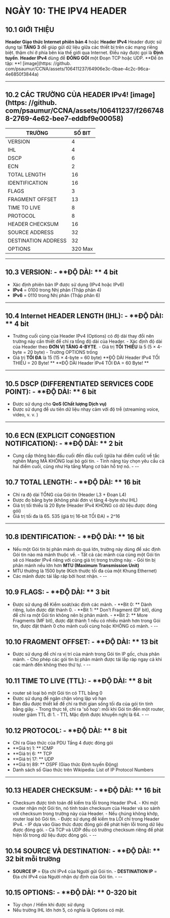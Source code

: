 # NGÀY 10: THE IPV4 HEADER

## 10.1 GIỚI THIỆU

**Header Giao thức Internet phiên bản 4** hoặc **Header IPv4**
Header được sử dụng tại **TẦNG 3** để giúp gửi dữ liệu giữa các thiết bị trên các mạng riêng biệt. thậm chí ở phía bên kia thế giới qua Internet. Điều này được gọi là **Định tuyến**. **Header IPv4** dùng để **ĐÓNG GÓI** một Đoạn TCP hoặc UDP. **Để ôn tập: **! [image](https: //github. com/psaumur/CCNA/assets/106411237/64906e3c-0bae-4c2c-96ca-4e6850f3844a)
- --
## 10.2 CÁC TRƯỜNG CỦA HEADER IPv4! [image](https: //github. com/psaumur/CCNA/assets/106411237/f2667488-2769-4e62-bee7-eddbf9e00058)

| TRƯỜNG | SỐ BIT |
| ------- | ------- |
| VERSION | 4 |
| IHL | 4 |
| DSCP | 6 |
| ECN | 2 |
| TOTAL LENGTH | 16 |
| IDENTIFICATION | 16 |
| FLAGS | 3 |
| FRAGMENT OFFSET | 13 |
| TIME TO LIVE | 8 |
| PROTOCOL | 8 |
| HEADER CHECKSUM | 16 |
| SOURCE ADDRESS | 32 |
| DESTINATION ADDRESS | 32 |
| OPTIONS | 320 Max |
- --
## 10.3 VERSION: - **ĐỘ DÀI: ** 4 bit

- Xác định phiên bản IP được sử dụng (IPv4 hoặc IPv6)
- **IPv4** = 0100 trong Nhị phân (Thập phân 4)
- **IPv6** = 0110 trong Nhị phân (Thập phân 6)
- --
## 10.4 Internet HEADER LENGTH (IHL): - **ĐỘ DÀI: ** 4 bit

- Trường cuối cùng của Header IPv4 (Options) có độ dài thay đổi nên trường này cần thiết để chỉ ra tổng độ dài của Header. - Xác định độ dài của Header theo **ĐƠN VỊ TĂNG 4-BYTE**. - Giá trị **TỐI THIỂU** là 5 (5 × 4-byte = 20 byte) - Trường OPTIONS trống
- Giá trị **TỐI ĐA** là 15 (15 × 4-byte = 60 byte)
**ĐỘ DÀI Header IPv4 TỐI THIỂU = 20 Byte! **
**ĐỘ DÀI Header IPv4 TỐI ĐA = 60 Byte! **
- --
## 10.5 DSCP (DIFFERENTIATED SERVICES CODE POINT): - **ĐỘ DÀI: ** 6 bit

- Được sử dụng cho **QoS (Chất lượng Dịch vụ)**
- Được sử dụng để ưu tiên dữ liệu nhạy cảm với độ trễ (streaming voice, video, v. v. )
- --
## 10.6 ECN (EXPLICIT CONGESTION NOTIFICATION): - **ĐỘ DÀI: ** 2 bit

- Cung cấp thông báo đầu cuối đến đầu cuối (giữa hai điểm cuối) về tắc nghẽn Mạng MÀ KHÔNG loại bỏ gói tin. - Tính năng tùy chọn yêu cầu cả hai điểm cuối, cũng như Hạ tầng Mạng cơ bản hỗ trợ nó. - --
## 10.7 TOTAL LENGTH: - **ĐỘ DÀI: ** 16 bit

- Chỉ ra độ dài TỔNG của Gói tin (Header L3 + Đoạn L4)
- Được đo bằng byte (không phải đơn vị tăng 4-byte như IHL)
- Giá trị tối thiểu là 20 Byte (Header IPv4 KHÔNG có dữ liệu được đóng gói)
- Giá trị tối đa là 65. 535 (giá trị 16-bit TỐI ĐA) = 2^16
- --
## 10.8 IDENTIFICATION: - **ĐỘ DÀI: ** 16 bit

- Nếu một Gói tin bị phân mảnh do quá lớn, trường này dùng để xác định Gói tin nào mà mảnh thuộc về. - Tất cả các mảnh của cùng một Gói tin sẽ có Header IPv4 riêng với cùng giá trị trong trường này. - Gói tin bị phân mảnh nếu lớn hơn **MTU (Maximum Transmission Unit)**
- MTU thường là 1500 byte (Kích thước tối đa của một Khung Ethernet)
- Các mảnh được tái lắp ráp bởi host nhận. - --
## 10.9 FLAGS: - **ĐỘ DÀI: ** 3 bit

- Được sử dụng để Kiểm soát/xác định các mảnh. - **Bit 0: ** Dành riêng, luôn được đặt thành 0. - **Bit 1: ** Don't Fragment (DF bit), dùng để chỉ ra một Gói tin không nên bị phân mảnh. - **Bit 2: ** More Fragments (MF bit), được đặt thành 1 nếu có nhiều mảnh hơn trong Gói tin, được đặt thành 0 cho mảnh cuối cùng hoặc KHÔNG có mảnh. - --
## 10.10 FRAGMENT OFFSET: - **ĐỘ DÀI: ** 13 bit

- Được sử dụng để chỉ ra vị trí của mảnh trong Gói tin IP gốc, chưa phân mảnh. - Cho phép các gói tin bị phân mảnh được tái lắp ráp ngay cả khi các mảnh đến không theo thứ tự. - --
## 10.11 TIME TO LIVE (TTL): - **ĐỘ DÀI: ** 8 bit

- router sẽ loại bỏ một Gói tin có TTL bằng 0
- Được sử dụng để ngăn chặn vòng lặp vô hạn
- Ban đầu được thiết kế để chỉ ra thời gian sống tối đa của gói tin tính bằng giây. - Trong thực tế, chỉ ra 'số hop': mỗi khi Gói tin đến một router, router giảm TTL đi 1. - TTL Mặc định được khuyến nghị là 64. - --
## 10.12 PROTOCOL: - **ĐỘ DÀI: ** 8 bit

- Chỉ ra Giao thức của PDU Tầng 4 được đóng gói
- **Giá trị 1: ** ICMP
- **Giá trị 6: ** TCP
- **Giá trị 17: ** UDP
- **Giá trị 89: ** OSPF (Giao thức Định tuyến Động)
- Danh sách số Giao thức trên Wikipedia: List of IP Protocol Numbers
- --
## 10.13 HEADER CHECKSUM: - **ĐỘ DÀI: ** 16 bit

- Checksum được tính toán để kiểm tra lỗi trong Header IPv4. - Khi một router nhận một Gói tin, nó tính toán checksum của Header và so sánh với checksum trong trường này của Header. - Nếu chúng không khớp, router loại bỏ Gói tin. - Được sử dụng để kiểm tra LỖI chỉ trong Header IPv4. - IP dựa vào Giao thức được đóng gói để phát hiện lỗi trong dữ liệu được đóng gói. - Cả TCP và UDP đều có trường checksum riêng để phát hiện lỗi trong dữ liệu được đóng gói. - --
## 10.14 SOURCE VÀ DESTINATION: - **ĐỘ DÀI: ** 32 bit mỗi trường

- **SOURCE IP** = Địa chỉ IPv4 của Người gửi Gói tin. - **DESTINATION IP** = Địa chỉ IPv4 của Người nhận dự định của Gói tin. - --
## 10.15 OPTIONS: - **ĐỘ DÀI: ** 0-320 bit

- Tùy chọn / Hiếm khi được sử dụng
- Nếu trường IHL lớn hơn 5, có nghĩa là Options có mặt.